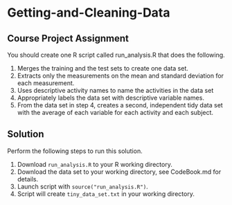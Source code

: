 # Getting-and-Cleaning-Data

## Course Project Assignment

 You should create one R script called run_analysis.R that does the following. 

1. Merges the training and the test sets to create one data set.
2. Extracts only the measurements on the mean and standard deviation for each measurement. 
3. Uses descriptive activity names to name the activities in the data set
4. Appropriately labels the data set with descriptive variable names. 
5. From the data set in step 4, creates a second, independent tidy data set with the average of 
   each variable for each activity and each subject.

## Solution

Perform the following steps to run this solution.

1. Download ```run_analysis.R``` to your R working directory.
2. Download the data set to your working directory, see CodeBook.md for details.
3. Launch script with ```source("run_analysis.R")```.
4. Script will create ```tiny_data_set.txt``` in your working directory.
